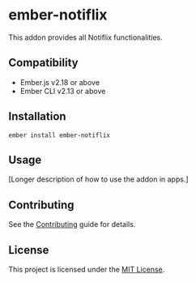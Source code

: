 ember-notiflix
==============================================================================

This addon provides all Notiflix functionalities.


Compatibility
------------------------------------------------------------------------------

* Ember.js v2.18 or above
* Ember CLI v2.13 or above


Installation
------------------------------------------------------------------------------

```
ember install ember-notiflix
```


Usage
------------------------------------------------------------------------------

[Longer description of how to use the addon in apps.]


Contributing
------------------------------------------------------------------------------

See the [Contributing](CONTRIBUTING.md) guide for details.


License
------------------------------------------------------------------------------

This project is licensed under the [MIT License](LICENSE.md).
